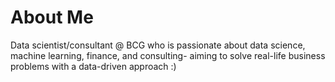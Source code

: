 # About Me
Data scientist/consultant @ BCG who is passionate about data science, machine learning, finance, and consulting- aiming to solve real-life business problems with a data-driven approach :)

